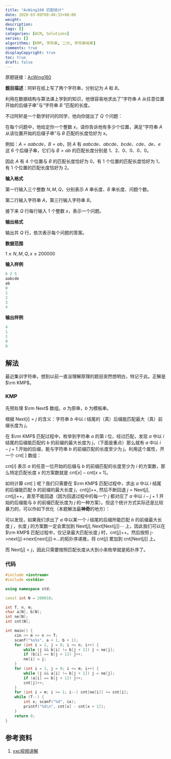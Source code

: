 ```yaml
---
title: "AcWing160 匹配统计"
date: 2020-03-09T09:40:33+08:00
weight: 
description:
tags: []
categories: [ACM, Solutions]
series: []
algorithms: [KMP, 字符串, 二分, 字符串哈希]
comments: true
displayCopyright: true
toc: true
draft: false
---
```


原题链接：[AcWing160](https://www.acwing.com/problem/content/162/)

<!--more-->

**题目描述**：阿轩在纸上写了两个字符串，分别记为 $A$ 和 $B$。

利用在数据结构与算法课上学到的知识，他很容易地求出了“字符串 $A$ 从任意位置开始的后缀子串”与“字符串 $B$ ”匹配的长度。

不过阿轩是一个勤学好问的同学，他向你提出了 $Q$ 个问题：

在每个问题中，他给定你一个整数 $x$，请你告诉他有多少个位置，满足“字符串 $A$ 从该位置开始的后缀子串”与 $B$ 匹配的长度恰好为 $x$。

例如：$A=aabcde$，$B=ab$，则 $A$ 有 $aabcde$、$abcde$、$bcde$、$cde$、$de$、$e$ 这 $6$ 个后缀子串，它们与 $B=ab$ 的匹配长度分别是 $1、2、0、0、0、0$。

因此 $A$ 有 $4$ 个位置与 $B$ 的匹配长度恰好为 $0$，有 $1$ 个位置的匹配长度恰好为 $1$，有 $1$ 个位置的匹配长度恰好为 $2$。

**输入格式**

第一行输入三个整数 $N,M,Q$，分别表示 $A$ 串长度、$B$ 串长度、问题个数。

第二行输入字符串 $A$，第三行输入字符串 $B$。

接下来 $Q$ 行每行输入 $1$ 个整数 $x$，表示一个问题。

**输出格式**

输出共 $Q$ 行，依次表示每个问题的答案。

**数据范围**

$1≤N,M,Q,x≤200000$

**输入样例**

```c
6 2 5
aabcde
ab
0
1
2
3
4
```

**输出样例**

```c
4
1
1
0
0
```

## 解法

最近集训字符串，想到以前一直没理解原理的题目突然想明白，特记于此。正解是 $\rm KMP$。

### KMP

先预处理 $\rm Next$ 数组。$a$ 为原串，$b$ 为模板串。

根据 $\mathrm{Next}[i]=j$ 的含义：字符串 $b$ 中以 $i$ 结尾的（真）后缀能匹配最大（真）前缀长度为 $j$。

在 $\rm KMP$ 匹配过程中，枚举到字符串 $a$ 的第 $i$ 位，经过匹配，发现 $a$ 中以 $i$ 结尾的后缀能匹配的 $b$ 的前缀的最大长度为 $j$，（下面是重点）那么就有 $a$ 中以 $i-j+1$ 开始的后缀，能与字符串 $b$ 的前缀匹配的长度至少为 $j$。利用这个属性，开一个 $\mathrm{cnt}[\ ]$ 数组：

$\mathrm{cnt}[i]$ 表示 $a$ 的任意一位开始的后缀与 $b$ 的前缀匹配的长度至少为 $i$ 的方案数，那么特定匹配长度 $x$ 的方案数就是 $\mathrm{cnt}[x]-\mathrm{cnt}[x+1]$。 

如何计算 $\mathrm{cnt}[\ ]$ 呢？我们只需要在 $\rm KMP$ 匹配过程中，求出 $a$ 中以 $i$ 结尾的后缀能匹配 $b$ 的前缀的最大长度 $j$，$\mathrm{cnt}[j]$++, 然后不断回退 $j=\mathrm{Next}[j], \mathrm{cnt}[j]$++，直至不能回退（因为回退过程中的每一个 $j$ 都对应了 $a$ 中以 $i-j+1$ 开始的后缀能与 $b$ 的前缀匹配长度为 $j$ 的一种方案）。但这个统计方式实际还是比较暴力的，可以作如下优化（本题解法最**神奇**的地方）：

可以发现，如果我们求出了 $a$ 中以某一个 $i$ 结尾的后缀所能匹配 $b$ 的前缀最大长度 $j$ ，长度 $j$ 的方案数一定会累加到 $\mathrm{Next}[j], \mathrm{Next}[\mathrm{Next}[j]] \cdots$ 上，因此我们可以在 $\rm KMP$ 匹配过程中，仅记录最大匹配长度 $j$ 时，$\mathrm{cnt}[j]$++。然后按照 j->next[j]->next[next[j]]->...的拓扑序递推，将 $\mathrm{cnt}[j]$ 累加到 $\mathrm{cnt}[\mathrm{Next}[j]]$ 上。

而 $\mathrm{Next}[j] < j$，因此只需要按照匹配长度从大到小来枚举就是拓扑序了。

### 代码

```cpp
#include <iostream>
#include <cstdio>

using namespace std;

const int N = 200010;

int T, n, m;
char a[N], b[N];
int ne[N];
int cnt[N];

int main() {
    cin >> m >> n >> T;
    scanf("%s%s", a + 1, b + 1);
    for (int i = 2, j = 0; i <= n; i++) {
        while (j && b[i] != b[j + 1]) j = ne[j];
        if (b[i] == b[j + 1]) j++;
        ne[i] = j;
    }
    for (int i = 1, j = 0; i <= m; i++) {
        while (j && a[i] != b[j + 1]) j = ne[j];
        if (a[i] == b[j + 1]) j++;
        cnt[j]++;
    }
    for (int i = m; i >= 1; i--) cnt[ne[i]] += cnt[i];
    while (T--) {
        int x; scanf("%d", &x);
        printf("%d\n", cnt[x] - cnt[x + 1]);
    }
    return 0;
}
```

## 参考资料

1. [yxc视频讲解](https://www.acwing.com/problem/content/video/162/)